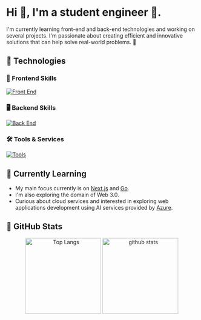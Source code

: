 # Hi 👋, I'm a student engineer 🔰. 

I'm currently learning front-end and back-end technologies and working on several projects. I'm passionate about creating efficient and innovative solutions that can help solve real-world problems. 🚀

## 🥰 Technologies

### 🎨 Frontend Skills
[![Front End](https://skillicons.dev/icons?i=html,css,sass,tailwind,js,ts,react,nextjs,astro,threejs,apollo)](https://skillicons.dev)

### 🖥️ Backend Skills
[![Back End](https://skillicons.dev/icons?i=rails,go,graphql,firebase,supabase)](https://skillicons.dev)

### 🛠️ Tools & Services
[![Tools](https://skillicons.dev/icons?i=idea,github,docker,figma,ai,ps,md)](https://skillicons.dev)

## 🤩 Currently Learning

- My main focus currently is on [Next.js](https://nextjs.org/) and [Go](https://golang.org/).
- I'm also exploring the domain of Web 3.0.
- Curious about cloud services and interested in exploring web applications development using AI services provided by [Azure](https://azure.microsoft.com/).


## 🧐 GitHub Stats

<p align="center"> 
  <img alt="Top Langs" height="200px" src="https://github-readme-stats.vercel.app/api/top-langs/?username=R1013-T&layout=compact&show_icons=true&theme=transparent&hide_border=true&title_color=d7e6ef&text_color=407e87&langs_count=10" />
  <img alt="github stats" height="200px" src="https://github-readme-stats.vercel.app/api?username=R1013-T&theme=transparent&show_icons=true&custom_title=GitHub&nbsp;Stats&hide_border=true&title_color=d7e6ef&text_color=407e87&text_bold=false&include_all_commits=true&ring_color=236feb&icon_color=0679c2" />
</p>
